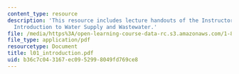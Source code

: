 ```yaml
---
content_type: resource
description: 'This resource includes lecture handouts of the Instructor on the topic:
  Introduction to Water Supply and Wastewater.'
file: /media/https%3A/open-learning-course-data-rc.s3.amazonaws.com/1-85-water-and-wastewater-treatment-engineering-spring-2006/b36c7c043167ec0952998049fd769ce8_l01_introduction.pdf
file_type: application/pdf
resourcetype: Document
title: l01_introduction.pdf
uid: b36c7c04-3167-ec09-5299-8049fd769ce8
---
```

